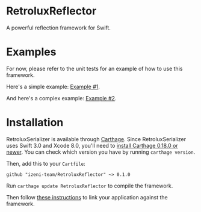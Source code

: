 # RetroluxReflector

A powerful reflection framework for Swift.

# Examples

For now, please refer to the unit tests for an example of how to use this framework.

Here's a simple example: [Example #1](https://github.com/izeni-team/RetroluxReflector/blob/069566ee3eedb62863757f2cbe5512d076bbc397/RetroluxReflectorTests/ReflectorTests.swift#L116).

And here's a complex example: [Example #2](https://github.com/izeni-team/RetroluxReflector/blob/069566ee3eedb62863757f2cbe5512d076bbc397/RetroluxReflectorTests/ReflectorTests.swift#L430).

# Installation

RetroluxSerializer is available through [Carthage](https://github.com/Carthage/Carthage). Since RetroluxSerializer uses Swift 3.0 and Xcode 8.0, you'll need to [install Carthage 0.18.0 or newer](https://github.com/Carthage/Carthage/releases). You can check which version you have by running `carthage version`.

Then, add this to your `Cartfile`:

```
github "izeni-team/RetroluxReflector" ~> 0.1.0
```

Run `carthage update RetroluxReflector` to compile the framework.

Then follow [these instructions](https://github.com/Carthage/Carthage#adding-frameworks-to-an-application) to link your application against the framework.

